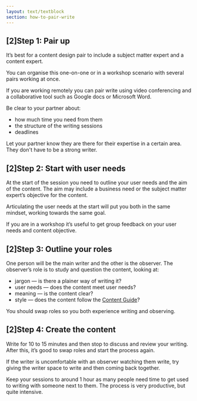```yaml
---
layout: text/textblock
section: how-to-pair-write
---
```

## [2]Step 1: Pair up
It’s best for a content design pair to include a subject matter expert and a content expert.

You can organise this one-on-one or in a workshop scenario with several pairs working at once.

If you are working remotely you can pair write using video conferencing and a collaborative tool such as Google docs or Microsoft Word. 

Be clear to your partner about:
- how much time you need from them
- the structure of the writing sessions
- deadlines

Let your partner know they are there for their expertise in a certain area. They don't have to be a strong writer.

## [2]Step 2: Start with user needs
At the start of the session you need to outline your user needs and the aim of the content. The aim may include a business need or the subject matter expert’s objective for the content.

Articulating the user needs at the start will put you both in the same mindset, working towards the same goal.

If you are in a workshop it’s useful to get group feedback on your user needs and content objective.

## [2]Step 3: Outline your roles
One person will be the main writer and the other is the observer. The observer’s role is to study and question the content, looking at:

- jargon — is there a plainer way of writing it?
- user needs — does the content meet user needs?
- meaning — is the content clear?
- style — does the content follow the [Content Guide](https://guides.service.gov.au/content-guide/)?

You should swap roles so you both experience writing and observing.

## [2]Step 4: Create the content
Write for 10 to 15 minutes and then stop to discuss and review your writing. After this, it’s good to swap roles and start the process again.

If the writer is uncomfortable with an observer watching them write, try giving the writer space to write and then coming back together. 

Keep your sessions to around 1 hour as many people need time to get used to writing with someone next to them. The process is very productive, but quite intensive.

